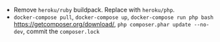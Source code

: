 * Remove `heroku/ruby` buildpack.  Replace with `heroku/php`.
* `docker-compose pull`, `docker-compose up`, `docker-compose run php bash` https://getcomposer.org/download/, `php composer.phar update --no-dev`, commit the `composer.lock`
